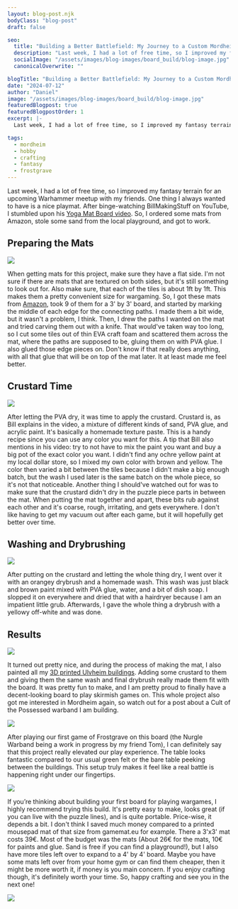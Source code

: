 ```yaml
---
layout: blog-post.njk
bodyClass: "blog-post"
draft: false

seo:
  title: "Building a Better Battlefield: My Journey to a Custom Mordheim Board"
  description: "Last week, I had a lot of free time, so I improved my fantasy terrain for an upcoming Warhammer meetup with my friends. One thing I always wanted to have is a nice playmat. My buddy and I always talked about getting one of those nice mousepad material mats, but we never ended up buying one until now, being poor students and such. After binge-watching BillMakingStuff on YouTube, I stumbled upon his Yoga Mat Board video. So, I ordered some mats from Amazon, stole some sand from the local playground, and got to work."
  socialImage: "/assets/images/blog-images/board_build/blog-image.jpg"
  canonicalOverwrite: ""

blogTitle: "Building a Better Battlefield: My Journey to a Custom Mordheim Board"
date: "2024-07-12"
author: "Daniel"
image: "/assets/images/blog-images/board_build/blog-image.jpg"
featuredBlogpost: true
featuredBlogpostOrder: 1
excerpt: |-
  Last week, I had a lot of free time, so I improved my fantasy terrain for an upcoming Warhammer meetup with my friends. One thing I always wanted to have is a nice playmat. After binge-watching BillMakingStuff on YouTube, I stumbled upon his Yoga Mat Board video. So, I ordered some mats from Amazon, stole some sand from the local playground, and got to work.

tags:
  - mordheim
  - hobby
  - crafting
  - fantasy
  - frostgrave
---
```


Last week, I had a lot of free time, so I improved my fantasy terrain for an upcoming Warhammer meetup with my friends. One thing I always wanted to have is a nice playmat. After binge-watching BillMakingStuff on YouTube, I stumbled upon his [Yoga Mat Board video](https://youtu.be/46_2E39DAeI). So, I ordered some mats from Amazon, stole some sand from the local playground, and got to work.

## Preparing the Mats

<div class="image-container">
<img src="/assets/images/blog-images/board_build/prepare.jpg#full-width">
</div>

When getting mats for this project, make sure they have a flat side. I'm not sure if there are mats that are textured on both sides, but it's still something to look out for. Also make sure, that each of the tiles is about 1ft by 1ft. This makes them a pretty convenient size for wargaming. So, I got these mats from [Amazon](https://amzn.eu/d/0cTbRSu8), took 9 of them for a 3' by 3' board, and started by marking the middle of each edge for the connecting paths. I made them a bit wide, but it wasn't a problem, I think. Then, I drew the paths I wanted on the mat and tried carving them out with a knife. That would've taken way too long, so I cut some tiles out of thin EVA craft foam and scattered them across the mat, where the paths are supposed to be, gluing them on with PVA glue. I also glued those edge pieces on. Don't know if that really does anything, with all that glue that will be on top of the mat later. It at least made me feel better.

## Crustard Time

<div class="image-container">
<img src="/assets/images/blog-images/board_build/crustard_1.jpg#full-width">
</div>

After letting the PVA dry, it was time to apply the crustard. Crustard is, as Bill explains in the video, a mixture of different kinds of sand, PVA glue, and acrylic paint. It's basically a homemade texture paste. This is a handy recipe since you can use any color you want for this. A tip that Bill also mentions in his video: try to not have to mix the paint you want and buy a big pot of the exact color you want. I didn't find any ochre yellow paint at my local dollar store, so I mixed my own color with brown and yellow. The color then varied a bit between the tiles because I didn't make a big enough batch, but the wash I used later is the same batch on the whole piece, so it's not that noticeable. Another thing I should've watched out for was to make sure that the crustard didn't dry in the puzzle piece parts in between the mat. When putting the mat together and apart, these bits rub against each other and it's coarse, rough, irritating, and gets everywhere. I don't like having to get my vacuum out after each game, but it will hopefully get better over time.

## Washing and Drybrushing

<div class="image-container">
<img src="/assets/images/blog-images/board_build/wash.jpg#full-width">
</div>

After putting on the crustard and letting the whole thing dry, I went over it with an orangey drybrush and a homemade wash. This wash was just black and brown paint mixed with PVA glue, water, and a bit of dish soap. I slopped it on everywhere and dried that with a hairdryer because I am an impatient little grub. Afterwards, I gave the whole thing a drybrush with a yellowy off-white and was done.

## Results

<div class="image-container">
<img src="/assets/images/blog-images/board_build/final.jpg#full-width">
</div>

It turned out pretty nice, and during the process of making the mat, I also painted all my [3D printed Ulvheim buildings](https://www.thingiverse.com/thing:2762318). Adding some crustard to them and giving them the same wash and final drybrush really made them fit with the board. It was pretty fun to make, and I am pretty proud to finally have a decent-looking board to play skirmish games on. This whole project also got me interested in Mordheim again, so watch out for a post about a Cult of the Possessed warband I am building. 

<div class="image-container">
<img src="/assets/images/blog-images/board_build/glam_01.jpg#full-width">
</div>

After playing our first game of Frostgrave on this board (the Nurgle Warband being a work in progress by my friend Tom), I can definitely say that this project really elevated our play experience. The table looks fantastic compared to our usual green felt or the bare table peeking between the buildings. This setup truly makes it feel like a real battle is happening right under our fingertips.

<div class="image-container">
<img src="/assets/images/blog-images/board_build/glam_02.jpg#full-width">
</div>

If you’re thinking about building your first board for playing wargames, I highly recommend trying this build. It's pretty easy to make, looks great (if you can live with the puzzle lines), and is quite portable. Price-wise, it depends a bit. I don't think I saved much money compared to a printed mousepad mat of that size from gamemat.eu for example. There a 3'x3' mat costs 39€. Most of the budget was the mats (About 26€ for the mats, 10€ for paints and glue. Sand is free if you can find a playground!), but I also have more tiles left over to expand to a 4' by 4' board. Maybe you have some mats left over from your home gym or can find them cheaper, then it might be more worth it, if money is you main concern. If you enjoy crafting though, it's definitely worth your time. So, happy crafting and see you in the next one!

<div class="image-container">
<img src="/assets/images/blog-images/board_build/glam_03.jpg#full-width">
</div>